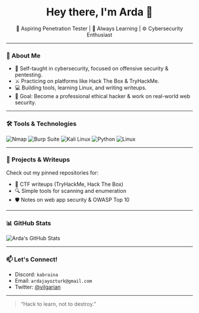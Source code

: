 <h1 align="center">Hey there, I'm Arda 👋</h1>

<p align="center">
  🔐 Aspiring Penetration Tester | 🧠 Always Learning | ⚙️ Cybersecurity Enthusiast
</p>

---

### 🧩 About Me
- 🧠 Self-taught in cybersecurity, focused on offensive security & pentesting.
- ⚔️ Practicing on platforms like Hack The Box & TryHackMe.
- 💻 Building tools, learning Linux, and writing writeups.
- 🎯 Goal: Become a professional ethical hacker & work on real-world web security.

---

### 🛠️ Tools & Technologies
![Nmap](https://img.shields.io/badge/-Nmap-007ACC?style=flat-square&logo=nmap)
![Burp Suite](https://img.shields.io/badge/-BurpSuite-orange?style=flat-square&logo=burpsuite)
![Kali Linux](https://img.shields.io/badge/-Kali_Linux-black?style=flat-square&logo=kalilinux)
![Python](https://img.shields.io/badge/-Python-3670A0?style=flat-square&logo=python&logoColor=ffdd54)
![Linux](https://img.shields.io/badge/-Linux-FCC624?style=flat-square&logo=linux&logoColor=black)

---

### 📂 Projects & Writeups
Check out my pinned repositories for:
- 🧠 CTF writeups (TryHackMe, Hack The Box)
- 🔍 Simple tools for scanning and enumeration
- 🛡️ Notes on web app security & OWASP Top 10

---

### 📊 GitHub Stats

![Arda's GitHub Stats](https://github-readme-stats.vercel.app/api?username=vagres91&show_icons=true&theme=radical)

---

### 📫 Let's Connect!
- Discord: `kabraina`
- Email: `ardajayozturk@gmail.com`
- Twitter: [@vilgarian](https://x.com/vilgarian?s=21)

---

> “Hack to learn, not to destroy.”
